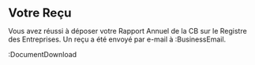 <p style="font-size: 24px; font-weight: bold; margin: 0; padding: 0;">Votre Reçu</p>

Vous avez réussi à déposer votre Rapport Annuel de la CB sur le Registre des Entreprises. Un reçu a été envoyé par e-mail à 
:BusinessEmail.

:DocumentDownload
